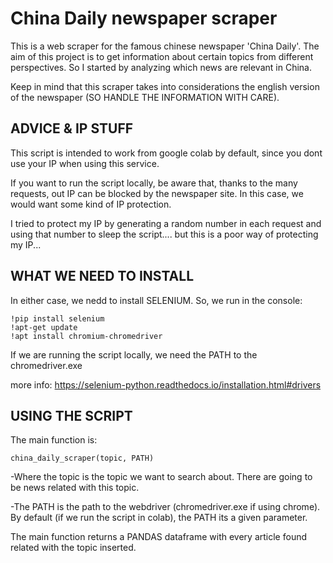 # China Daily newspaper scraper

This is a web scraper for the famous chinese newspaper 'China Daily'. The aim of this project is to get information about 
certain topics from different perspectives. So I started by analyzing which news are relevant in China.

Keep in mind that this scraper takes into considerations the english version of the newspaper 
(SO HANDLE THE INFORMATION WITH CARE).

## ADVICE & IP STUFF

This script is intended to work from google colab by default, since you dont use your IP when using this service.

If you want to run the script locally, be aware that, thanks to the many requests, 
out IP can be blocked by the newspaper site. In this case, we would want some kind of IP protection. 

I tried to protect my IP by generating a random number in each request and using that number to sleep the script....
but this is a poor way of protecting my IP...


## WHAT WE NEED TO INSTALL

In either case, we nedd to install SELENIUM. So,  we run in the console:
    
    !pip install selenium
    !apt-get update 
    !apt install chromium-chromedriver

If we are running the script locally, we need the PATH to the chromedriver.exe

more info: https://selenium-python.readthedocs.io/installation.html#drivers

## USING THE SCRIPT

The main function is:
    
    china_daily_scraper(topic, PATH)

-Where the topic is the topic we want to search about. There are going to be news related with this topic. 

-The PATH is the path to the webdriver (chromedriver.exe if using chrome). By default (if we run the script in colab), 
 the PATH its a given parameter. 


The main function returns a PANDAS dataframe with every article found related with the topic inserted.

